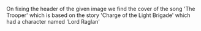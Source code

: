 On fixing the header of the given image we find the cover of the song 'The Trooper' which is based on the story 'Charge of the Light Brigade' which had a character named 'Lord Raglan'
